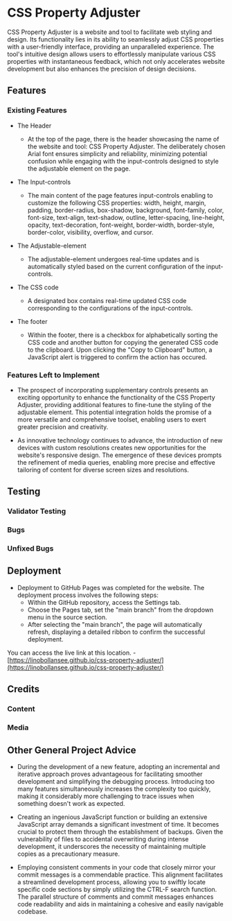 # CSS Property Adjuster

CSS Property Adjuster is a website and tool to facilitate web styling and design. Its functionality lies in its ability to seamlessly adjust CSS properties with a user-friendly interface, providing an unparalleled experience. The tool's intuitive design allows users to effortlessly manipulate various CSS properties with instantaneous feedback, which not only accelerates website development but also enhances the precision of design decisions.

## Features

### Existing Features

- The Header

  - At the top of the page, there is the header showcasing the name of the website and tool:
  CSS Property Adjuster. The deliberately chosen Arial font ensures simplicity and reliability, minimizing potential confusion while engaging with the input-controls designed to style the adjustable element on the page.

- The Input-controls

  - The main content of the page features input-controls enabling to customize the following CSS properties: width, height, margin, padding, border-radius, box-shadow, background, font-family, color, font-size, text-align, text-shadow, outline, letter-spacing, line-height, opacity, text-decoration, font-weight, border-width, border-style, border-color, visibility, overflow, and cursor.

- The Adjustable-element

  - The adjustable-element undergoes real-time updates and is automatically styled based on the current configuration of the input-controls.

- The CSS code

  - A designated box contains real-time updated CSS code corresponding to the configurations of the input-controls.

- The footer
  
  - Within the footer, there is a checkbox for alphabetically sorting the CSS code and another button for copying the generated CSS code to the clipboard. Upon clicking the "Copy to Clipboard" button, a JavaScript alert is triggered to confirm the action has occured.

### Features Left to Implement

- The prospect of incorporating supplementary controls presents an exciting opportunity to enhance the functionality of the CSS Property Adjuster, providing additional features to fine-tune the styling of the adjustable element. This potential integration holds the promise of a more versatile and comprehensive toolset, enabling users to exert greater precision and creativity.

- As innovative technology continues to advance, the introduction of new devices with custom resolutions creates new opportunities for the website's responsive design. The emergence of these devices prompts the refinement of media queries, enabling more precise and effective tailoring of content for diverse screen sizes and resolutions.

## Testing

### Validator Testing

### Bugs

### Unfixed Bugs

## Deployment

- Deployment to GitHub Pages was completed for the website. The deployment process involves the following steps:
  - Within the GitHub repository, access the Settings tab.
  - Choose the Pages tab, set the "main branch" from the dropdown menu in the source section.
  - After selecting the "main branch", the page will automatically refresh, displaying a detailed ribbon to confirm the successful deployment.

You can access the live link at this location. - [https://linobollansee.github.io/css-property-adjuster/](https://linobollansee.github.io/css-property-adjuster/)

## Credits

### Content

### Media

## Other General Project Advice

- During the development of a new feature, adopting an incremental and iterative approach proves advantageous for facilitating smoother development and simplifying the debugging process. Introducing too many features simultaneously increases the complexity too quickly, making it considerably more challenging to trace issues when something doesn't work as expected.

- Creating an ingenious JavaScript function or building an extensive JavaScript array demands a significant investment of time. It becomes crucial to protect them through the establishment of backups. Given the vulnerability of files to accidental overwriting during intense development, it underscores the necessity of maintaining multiple copies as a precautionary measure.

- Employing consistent comments in your code that closely mirror your commit messages is a commendable practice. This alignment facilitates a streamlined development process, allowing you to swiftly locate specific code sections by simply utilizing the CTRL-F search function. The parallel structure of comments and commit messages enhances code readability and aids in maintaining a cohesive and easily navigable codebase.